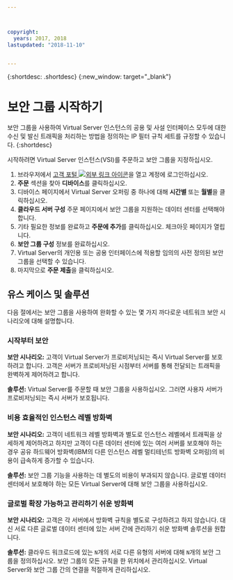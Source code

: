 ```yaml
---



copyright:
  years: 2017, 2018
lastupdated: "2018-11-10"


---
```


{:shortdesc: .shortdesc}
{:new_window: target="_blank"}

# 보안 그룹 시작하기

보안 그룹을 사용하여 Virtual Server 인스턴스의 공용 및 사설 인터페이스 모두에 대한 수신 및 발신 트래픽을 처리하는 방법을 정의하는 IP 필터 규칙 세트를 규정할 수 있습니다.
{:shortdesc}

시작하려면 Virtual Server 인스턴스(VSI)를 주문하고 보안 그룹을 지정하십시오.
 
1. 브라우저에서 [고객 포털 ![외부 링크 아이콘](../../icons/launch-glyph.svg "외부 링크 아이콘")](https://control.softlayer.com/)을 열고 계정에 로그인하십시오.
2. **주문** 섹션을 찾아 **디바이스**를 클릭하십시오.
3. 디바이스 페이지에서 Virtual Server 오퍼링 중 하나에 대해 **시간별** 또는 **월별**을 클릭하십시오.
4. **클라우드 서버 구성** 주문 페이지에서 보안 그룹을 지원하는 데이터 센터를 선택해야 합니다.
5. 기타 필요한 정보를 완료하고 **주문에 추가**를 클릭하십시오. 체크아웃 페이지가 열립니다.
6. **보안 그룹 구성** 정보를 완료하십시오.
7. Virtual Server의 개인용 또는 공용 인터페이스에 적용할 임의의 사전 정의된 보안 그룹을 선택할 수 있습니다.
8. 마지막으로 **주문 제출**을 클릭하십시오.

## 유스 케이스 및 솔루션
다음 절에서는 보안 그룹을 사용하여 완화할 수 있는 몇 가지 까다로운 네트워크 보안 시나리오에 대해 설명합니다.

### 시작부터 보안
**보안 시나리오:** 고객이 Virtual Server가 프로비저닝되는 즉시 Virtual Server를 보호하려고 합니다. 고객은 서버가 프로비저닝된 시점부터 서버를 통해 전달되는 트래픽을 완벽하게 제어하려고 합니다.

**솔루션:** Virtual Server를 주문할 때 보안 그룹을 사용하십시오. 그러면 사용자 서버가 프로비저닝되는 즉시 서버가 보호됩니다.

### 비용 효율적인 인스턴스 레벨 방화벽
**보안 시나리오:** 고객이 네트워크 레벨 방화벽과 별도로 인스턴스 레벨에서 트래픽을 상세하게 제어하려고 하지만 고객이 다른 데이터 센터에 있는 여러 서버를 보호해야 하는 경우 공유 하드웨어 방화벽(IBM의 다른 인스턴스 레벨 멀티테넌트 방화벽 오퍼링)의 비용이 급속하게 증가할 수 있습니다.

**솔루션:** 보안 그룹 기능을 사용하는 데 별도의 비용이 부과되지 않습니다. 글로벌 데이터 센터에서 보호해야 하는 모든 Virtual Server에 대해 보안 그룹을 사용하십시오.

### 글로벌 확장 가능하고 관리하기 쉬운 방화벽
**보안 시나리오:** 고객은 각 서버에서 방화벽 규칙을 별도로 구성하려고 하지 않습니다. 대신 서로 다른 글로벌 데이터 센터에 있는 서버 간에 관리하기 쉬운 방화벽 솔루션을 원합니다.

**솔루션:** 클라우드 워크로드에 있는 `N`개의 서로 다른 유형의 서버에 대해 `N`개의 보안 그룹을 정의하십시오. 보안 그룹의 모든 규칙을 한 위치에서 관리하십시오. Virtual Server와 보안 그룹 간의 연결을 적절하게 관리하십시오.
